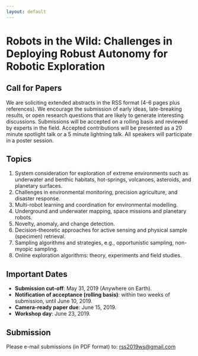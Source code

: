 ```yaml
---
layout: default
---
```


# **Robots in the Wild: Challenges in Deploying Robust Autonomy for Robotic Exploration**

## **Call for Papers**

We are soliciting extended abstracts in the RSS format (4-6 pages plus references). We encourage the submission of early ideas, late-breaking results, or open research questions that are likely to generate interesting discussions. Submissions will be accepted on a rolling basis and reviewed by experts in the field. Accepted contributions will be presented as a 20 minute spotlight talk or a 5 minute lightning talk. All speakers will participate in a poster session.


## **Topics**

1. System consideration for exploration of extreme environments such as underwater and benthic habitats, hot-springs, volcanoes, asteroids, and planetary surfaces.
2. Challenges in environmental monitoring, precision agriculture, and disaster response.
3. Multi-robot learning and coordination for environmental modelling.
4. Underground and underwater mapping, space missions and planetary robots.
5. Novelty, anomaly, and change detection.
6. Decision-theoretic approaches for active sensing and physical sample (specimen) retrieval.
7. Sampling algorithms and strategies, e.g., opportunistic sampling, non-myopic sampling.
8. Online exploration algorithms: theory, experiments and field studies.


## **Important Dates**

* **Submission cut-off**: May 31, 2019 (Anywhere on Earth).
* **Notification of acceptance (rolling basis)**: within two weeks of submission, until June 10, 2019.
* **Camera-ready paper due**: June 15, 2019.
* **Workshop day**: June 23, 2019.


## **Submission**

Please e-mail submissions (in PDF format) to: <rss2019ws@gmail.com>